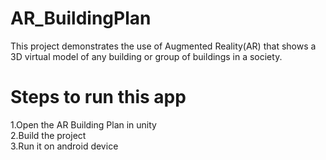 # AR_BuildingPlan
This project demonstrates the use of Augmented Reality(AR) that shows a 3D virtual model of any building or group of buildings in a society.

# Steps to run this app
1.Open the AR Building Plan in unity  
2.Build the project  
3.Run it on android device

